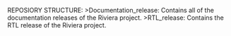 REPOSIORY STRUCTURE:
  \>Documentation_release: Contains all of the documentation releases of the Riviera project.
  \>RTL_release: Contains the RTL release of the Riviera project.
